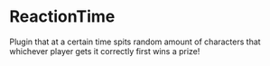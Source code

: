 # ReactionTime
Plugin that at a certain time spits random amount of characters that whichever player gets it correctly first wins a prize!
